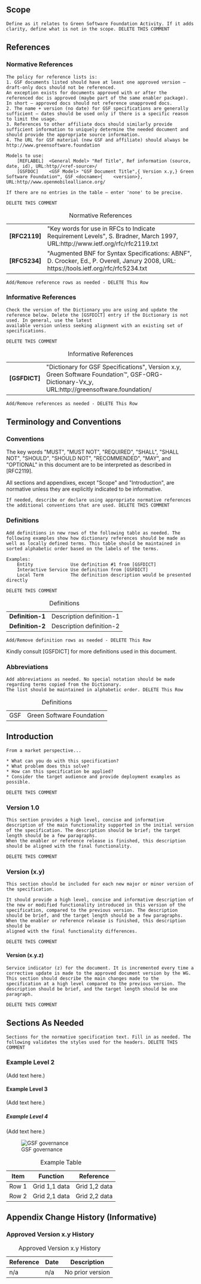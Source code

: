 ## Scope

```
Define as it relates to Green Software Foundation Activity. If it adds clarity, define what is not in the scope. DELETE THIS COMMENT 
```

## References
### Normative References

```
The policy for reference lists is:
1. GSF documents listed should have at least one approved version – draft-only docs should not be referenced.
An exception exists for documents approved with or after the referenced doc is approved (maybe part of the same enabler package). In short – approved docs should not reference unapproved docs.
2. The name + version (no date) for GSF specifications are generally sufficient – dates should be used only if there is a specific reason to limit the usage.
3. References to other affiliate docs should similarly provide sufficient information to uniquely determine the needed document and should provide the appropriate source information.
4. The URL for GSF material (new GSF and affiliate) should always be http://www.greensoftware.foundation
    
Models to use:
	[REFLABEL]	<General Model> "Ref Title", Ref information (source, date, id), URL:http//<ref-source>/ 
	[GSFDOC]	<GSF Model> "GSF Document Title",{ Version x.y,} Green Software Foundation™, GSF <docname>{    <version>}, URL:http//www.openmobilealliance.org/ 

If there are no entries in the table – enter 'none' to be precise.

DELETE THIS COMMENT
```
<table>
  <caption>Normative References </caption>
  <tbody>
    <tr>
      <td><strong>[RFC2119]</strong></td>
      <td>"Key words for use in RFCs to Indicate Requirement Levels", S. Bradner, March 1997, URL:http://www.ietf.org/rfc/rfc2119.txt</td>
    </tr>
    <tr>
      <td><strong>[RFC5234]</strong></td>
      <td>"Augmented BNF for Syntax Specifications: ABNF", D. Crocker, Ed., P. Overell, Janury 2008, URL: https://tools.ietf.org/rfc/rfc5234.txt</td>
    </tr>
  </tbody>
</table>

```
Add/Remove reference rows as needed - DELETE This Row 
```

### Informative References

```
Check the version of the Dictionary you are using and update the reference below. Delete the [GSFDICT] entry if the Dictionary is not used. In general, use the latest
available version unless seeking alignment with an existing set of specifications.

DELETE THIS COMMENT
```
<table>
  <caption>Informative References </caption>
  <tbody>
    <tr>
      <td><strong>[GSFDICT]</strong></td>
      <td>"Dictionary for GSF Specifications", Version x.y, Green Software Foundation™, GSF-ORG-Dictionary-Vx_y, URL:http://greensoftware.foundation/</td>
    </tr>
  </tbody>
</table>

```
Add/Remove references as needed - DELETE This Row
```

## Terminology and Conventions
### Conventions

The key words "MUST", "MUST NOT", "REQUIRED", "SHALL", "SHALL NOT", "SHOULD", "SHOULD NOT", "RECOMMENDED", "MAY", and "OPTIONAL" in this document are to be interpreted as described in [RFC2119].

All sections and appendixes, except "Scope" and "Introduction", are normative unless they are explicitly indicated to be informative.

```
If needed, describe or declare using appropriate normative references the additional conventions that are used. DELETE THIS COMMENT
```

### Definitions

```
Add definitions in new rows of the following table as needed. The following examples show how dictionary references should be made as well as locally defined terms. This table should be maintained in sorted alphabetic order based on the labels of the terms.

Examples:
	Entity              Use definition #1 from [GSFDICT]
	Interactive Service Use definition from [GSFDICT]
	Local Term          The definition description would be presented directly

DELETE THIS COMMENT
```
<table>
  <caption>Definitions</caption>
  <tbody>
    <tr>
	<td><strong>Definition-1</strong></td>
	<td>Description definition-1</td>
    </tr>
    <tr>
	<td><strong>Definition-2</strong></td>
	<td>Description definition-2</td>
    </tr>
  </tbody>
</table>

```
Add/Remove definition rows as needed - DELETE This Row
```

Kindly consult [GSFDICT] for more definitions used in this document.

### Abbreviations

```
Add abbreviations as needed. No special notation should be made regarding terms copied from the Dictionary.  
The list should be maintained in alphabetic order. DELETE This Row
```

<table>
<caption>Definitions</caption>
<tbody>
  <tr>
    <td>GSF</td>
    <td>Green Software Foundation</td>
  </tr>
</tbody>
</table>

## Introduction

```
From a market perspective...  

* What can you do with this specification?
* What problem does this solve?
* How can this specification be applied?
* Consider the target audience and provide deployment examples as possible.

DELETE THIS COMMENT
```

### Version 1.0

```
This section provides a high level, concise and informative description of the main functionality supported in the initial version of the specification. The description should be brief; the target length should be a few paragraphs. 
When the enabler or reference release is finished, this description should be aligned with the final functionality. 

DELETE THIS COMMENT
```

### Version (x.y)

```
This section should be included for each new major or minor version of the specification.

It should provide a high level, concise and informative description of the new or modified functionality introduced in this version of the specification, compared to the previous version. The description should be brief, and the target length should be a few paragraphs. When the enabler or reference release is finished, this description should be 
aligned with the final functionality differences.

DELETE THIS COMMENT
```

#### Version (x.y.z)

```
Service indicator (z) for the document. It is incremented every time a corrective update is made to the approved document version by the WG. This section should describe the main changes made to the specification at a high level compared to the previous version. The description should be brief, and the target length should be one paragraph.

DELETE THIS COMMENT
```

## Sections As Needed

```
Sections for the normative specification text. Fill in as needed. The following validates the styles used for the headers. DELETE THIS COMMENT 
```

### Example Level 2
(Add text here.)

#### Example Level 3
(Add text here.)

##### Example Level 4
(Add text here.)

<figure>
	<img src="images/governance.svg" alt="GSF governance">
	<figcaption>GSF governance</figcaption> 
</figure>	


<table>
  <caption>Example Table</caption>
  <thead>
      <tr>
	  <th>Item</th>
	  <th>Function</th>
	  <th>Reference</th>
      </tr>	      
  </thead>	    
  <tbody>
    <tr>
	<td>Row 1</td>
	<td>Grid 1,1 data</td>
	<td>Grid 1,2 data</td>	    
    </tr>
    <tr>
	<td>Row 2</td>
	<td>Grid 2,1 data</td>
	<td>Grid 2,2 data</td>	    
    </tr>
  </tbody>
</table>

## Appendix Change History (Informative)

### Approved Version x.y History

<table>
    <caption>Approved Version x.y History</caption>
    <thead>
        <tr>
            <th>Reference</th>
            <th>Date</th>
            <th>Description</th>
        </tr>
    </thead>
    <tbody>    
        <tr>
            <td>n/a</td>
            <td>n/a</td>
            <td>No prior version</td>
        </tr>
    </tbody>
</table>
